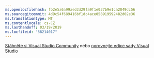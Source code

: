 ```yaml
---
ms.openlocfilehash: fb2e5a6a99aed3d29fa9f1e037b9e1ca2849dc56
ms.sourcegitcommit: 4d9c54f689416bf1dc4ace058919592482d02e36
ms.translationtype: MT
ms.contentlocale: cs-CZ
ms.lasthandoff: 03/19/2019
ms.locfileid: "58214017"
---
```

[Stáhněte si Visual Studio Community](https://visualstudio.microsoft.com/vs/community/) nebo [porovnejte edice sady Visual Studio](https://www.visualstudio.com/vs-2015-product-editions)